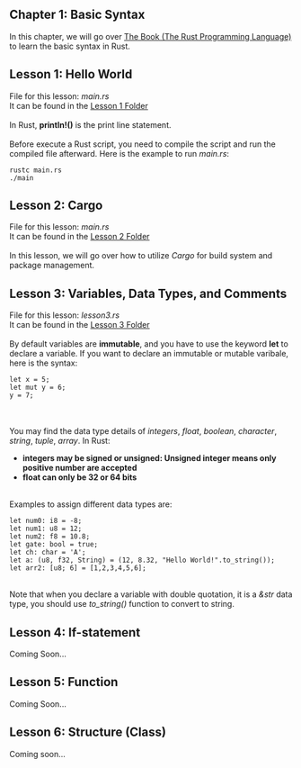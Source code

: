 ## Chapter 1: Basic Syntax
In this chapter, we will go over <a href="https://doc.rust-lang.org/book/title-page.html">The Book (The Rust Programming Language)</a> to learn the basic syntax in Rust.

## Lesson 1: Hello World
File for this lesson:  <i>main.rs</i><br>
It can be found in the <a href="https://github.com/jacquessham/learn_rust/tree/main/ch1/lesson1">Lesson 1 Folder</a>
<br><br>
In Rust, <b>println!()</b> is the print line statement.
<br><br>
Before execute a Rust script, you need to compile the script and run the compiled file afterward. Here is the example to run <i>main.rs</i>:

```
rustc main.rs
./main
```

## Lesson 2: Cargo
File for this lesson:  <i>main.rs</i><br>
It can be found in the <a href="https://github.com/jacquessham/learn_rust/tree/main/ch1/lesson2">Lesson 2 Folder</a>
<br><br>
In this lesson, we will go over how to utilize <i>Cargo</i> for build system and package management.

## Lesson 3: Variables, Data Types, and Comments
File for this lesson:  <i>lesson3.rs</i><br>
It can be found in the <a href="https://github.com/jacquessham/learn_rust/tree/main/ch1/lesson3">Lesson 3 Folder</a>
<br><br>
By default variables are <b>immutable</b>, and you have to use the keyword <b>let</b> to declare a variable. If you want to declare an immutable or mutable varibale, here is the syntax:

```
let x = 5;
let mut y = 6;
y = 7;
```

<br><br>
You may find the data type details of <i>integers</i>, <i>float</i>, <i>boolean</i>, <i>character</i>, <i>string</i>, <i>tuple</i>, <i>array</i>. In Rust:
<ul>
	<li><b>integers may be signed or unsigned: Unsigned integer means only positive number are accepted</b></li>
	<li><b>float can only be 32 or 64 bits</b></li>
</ul>

<br>
Examples to assign different data types are:

```
let num0: i8 = -8;
let num1: u8 = 12;
let num2: f8 = 10.8;
let gate: bool = true;
let ch: char = 'A';
let a: (u8, f32, String) = (12, 8.32, "Hello World!".to_string());
let arr2: [u8; 6] = [1,2,3,4,5,6];
```

<br>
Note that when you declare a variable with double quotation, it is a <i>&str</i> data type, you should use <i>to_string()</i> function to convert to string.

## Lesson 4: If-statement
Coming Soon...

## Lesson 5: Function
Coming Soon... 

## Lesson 6: Structure (Class)
Coming soon...